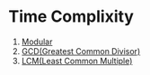 # Time Complixity

1. [Modular](./math/modular.md)
2. [GCD(Greatest Common Divisor)](./math/gcd.md)
3. [LCM(Least Common Multiple)](./math/lcm.md)